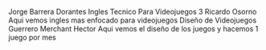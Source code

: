 Jorge Barrera Dorantes
Ingles Tecnico Para Videojuegos 3
Ricardo Osorno
Aqui vemos ingles mas enfocado para videojuegos
Diseño de Videojuegos
Guerrero Merchant Hector 
Aqui vemos el diseño de los juegos y hacemos 1 juego por mes
